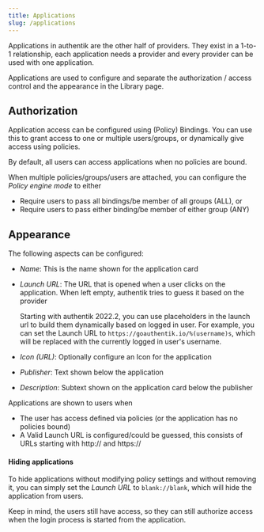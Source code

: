 ```yaml
---
title: Applications
slug: /applications
---
```


Applications in authentik are the other half of providers. They exist in a 1-to-1 relationship, each application needs a provider and every provider can be used with one application.

Applications are used to configure and separate the authorization / access control and the appearance in the Library page.

## Authorization

Application access can be configured using (Policy) Bindings. You can use this to grant access to one or multiple users/groups, or dynamically give access using policies.

By default, all users can access applications when no policies are bound.

When multiple policies/groups/users are attached, you can configure the *Policy engine mode* to either

- Require users to pass all bindings/be member of all groups (ALL), or
- Require users to pass either binding/be member of either group (ANY)

## Appearance

The following aspects can be configured:

- *Name*: This is the name shown for the application card
- *Launch URL*: The URL that is opened when a user clicks on the application. When left empty, authentik tries to guess it based on the provider

    Starting with authentik 2022.2, you can use placeholders in the launch url to build them dynamically based on logged in user. For example, you can set the Launch URL to `https://goauthentik.io/%(username)s`, which will be replaced with the currently logged in user's username.

- *Icon (URL)*: Optionally configure an Icon for the application
- *Publisher*: Text shown below the application
- *Description*: Subtext shown on the application card below the publisher

Applications are shown to users when

- The user has access defined via policies (or the application has no policies bound)
- A Valid Launch URL is configured/could be guessed, this consists of URLs starting with http:// and https://


#### Hiding applications

To hide applications without modifying policy settings and without removing it, you can simply set the *Launch URL* to `blank://blank`, which will hide the application from users.

Keep in mind, the users still have access, so they can still authorize access when the login process is started from the application.
